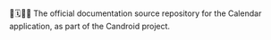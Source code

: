 🤖️🗓️📱️📖️ The official documentation source repository for the Calendar application, as part of the Candroid project.
